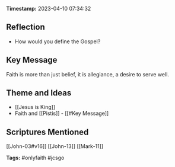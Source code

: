 **Timestamp:** 2023-04-10 07:34:32

## Reflection
- How would you define the Gospel?

## Key Message
Faith is more than just belief, it is allegiance, a desire to serve well.

## Theme and Ideas
- [[Jesus is King]]
- Faith and [[Pistis]] - [[#Key Message]]

## Scriptures Mentioned
[[John-03#v16]]
[[John-13]]
[[Mark-11]]

**Tags:** #onlyfaith #jcsgo